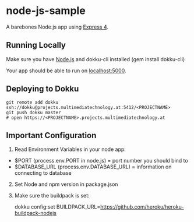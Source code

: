 # node-js-sample
 
A barebones Node.js app using [Express 4](http://expressjs.com/).

## Running Locally

Make sure you have [Node.js](http://nodejs.org/) and dokku-cli installed (gem install dokku-cli)

Your app should be able to run on [localhost:5000](http://localhost:5000/).

## Deploying to Dokku

```
git remote add dokku ssh://dokku@projects.multimediatechnology.at:5412/<PROJECTNAME>
git push dokku master
# open https://<PROJECTNAME>.projects.multimediatechnology.at
```

## Important Configuration

1) Read Environment Variables in your node app:

* $PORT  (process.env.PORT in node.js) = port number you should bind to
* $DATABASE_URL  (process.env.DATABASE_URL) = information on connecting to database

2) Set Node and npm version in package.json

3) Make sure the buildpack is set:

    dokku config:set BUILDPACK_URL=https://github.com/heroku/heroku-buildpack-nodejs
